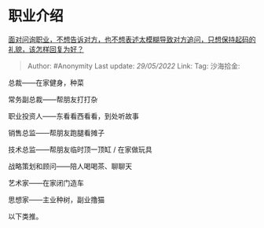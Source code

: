 # 职业介绍
[面对问询职业，不想告诉对方，也不想表述太模糊导致对方追问，只想保持起码的礼貌，该怎样回复为好？](https://www.zhihu.com/question/534601991/answer/2504075607)

> Author: #Anonymity
> Last update: *29/05/2022*
> Link:
> Tag:
> 沙海拾金:

总裁——在家健身，种菜

常务副总裁——帮朋友打打杂

职业投资人——东看看西看看，到处听故事

销售总监——帮朋友跑腿看摊子

技术总监——帮朋友临时顶一顶缸 / 在家做玩具

战略策划和顾问——陪人喝喝茶、聊聊天

艺术家——在家闭门造车

思想家——主业种树，副业撸猫

以下类推。
